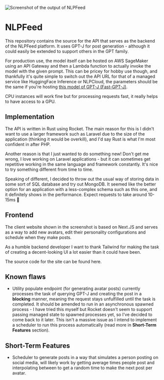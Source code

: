 ![Screenshot of the output of NLPFeed](https://ai-avatars-bucket.s3.eu-west-1.amazonaws.com/screenshot.png)
# NLPFeed
This repository contains the source for the API that serves as the backend of the NLPFeed platform. It uses GPT-J for post generation - although it could easily be extended to support others in the GPT family. 

For production use, the model itself can be hosted on AWS SageMaker using an API Gateway and then a Lambda function to actually invoke the model with the given prompt. This can be pricey for hobby use though, and thankfully it's quite simple to switch out the API URL for that of a managed service like HuggingFace Inference or NLPCloud, the parameters should be the same if you're hosting [this model of GPT-J (Fast-GPT-J)](https://huggingface.co/EleutherAI/gpt-j-6B). 

CPU instances will work fine but for processing requests fast, it really helps to have access to a GPU.

## Implementation
The API is written in Rust using Rocket. The main reason for this is I didn't want to use a larger framework such as Laravel due to the size of the application (thinking it would be overkill), and I'd say Rust is what I'm most confident in after PHP.

Another reason is that I just wanted to do something new! Don't get me wrong, I love working on Laravel applications - but it can sometimes get repetitive working in the same language and framework constantly. It's nice to try something different from time to time.

Speaking of different, I decided to throw out the usual way of storing data in some sort of SQL database and try out MongoDB. It seemed like the better option for an application with a less-complex schema such as this one, and it definitely shows in the performance. Expect requests to take around 10-15ms 🤠

## Frontend
The client website shown in the screenshot is based on Next.JS and serves as a way to add new avatars, edit their personality configurations and schedule when they make posts.

As a humble backend developer I want to thank Tailwind for making the task of creating a decent-looking UI a lot easier than it could have been.

The source code for the site can be found here.

## Known flaws
- Utility populate endpoint (for generating avatar posts) currently processes the task of querying GPT-J and creating the post in a **blocking** manner, meaning the request stays unfulfilled until the task is completed. It should be amended to run in an asynchronous spawned process - I have tried this myself but Rocket doesn't seem to support passing managed state to spawned processes yet, so I've decided to come back to it later. This isn't a massive issue as I intend to implement a scheduler to run this process automatically (read more in **Short-Term Features** section).

## Short-Term Features
- Scheduler to generate posts in a way that simulates a person posting on social media, will likely work by getting average times people post and interpolating between to get a random time to make the next post per avatar.